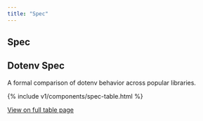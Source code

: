```yaml
---
title: "Spec"
---
```


<section class="w-full max-w-5xl mx-auto px-6 mt-10">
  <h1 class="text-center font-bold tracking-tight leading-none text-zinc-950 dark:text-zinc-50 text-2xl py-1">Spec</h1>
  <h2 class="my-5 text-center text-5xl sm:text-6xl md:text-7xl lg:text-8xl font-bold tracking-tight leading-none text-zinc-950 dark:text-[#ECD53F]">Dotenv Spec</h2>
  <p class="mx-auto mt-3 max-w-3xl text-center text-md md:text-lg text-zinc-600 leading-2 mb-6">A formal comparison of dotenv behavior across popular libraries.</p>
  <div class="overflow-x-auto overflow-y-auto rounded-lg border border-zinc-200 dark:border-zinc-700 max-h-[80vh]">
    {% include v1/components/spec-table.html %}
  </div>
  <p class="text-center my-10">
    <a href="/spec/table" class="flex flex-col gap-2"><span class="link-primary font-semibold underline">View on full table page</span></a>
  </p>
</section>
